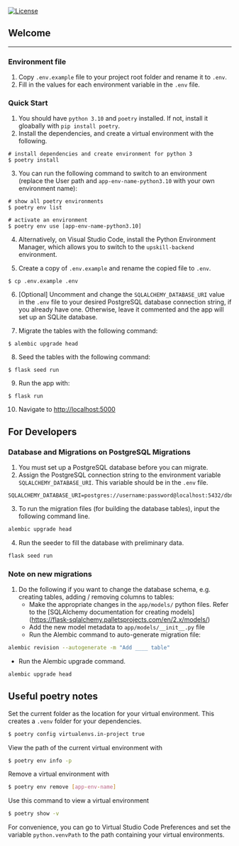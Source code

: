 [![License](https://img.shields.io/badge/License-Apache%202.0-blue.svg)](https://opensource.org/licenses/Apache-2.0)

## Welcome

<hr>

### Environment file

1. Copy `.env.example` file to your project root folder and rename it to `.env`.
2. Fill in the values for each environment variable in the `.env` file.

### Quick Start

1. You should have `python 3.10` and `poetry` installed. If not, install it gloabally with `pip install poetry`.
2. Install the dependencies, and create a virtual environment with the following.

```shell
# install dependencies and create environment for python 3
$ poetry install
```

3. You can run the following command to switch to an environment (replace the User path and `app-env-name-python3.10` with your own environment name):

```shell
# show all poetry environments
$ poetry env list

# activate an environment
$ poetry env use [app-env-name-python3.10]
```

4. Alternatively, on Visual Studio Code, install the Python Environment Manager, which allows you to switch to the `upskill-backend` environment.

5. Create a copy of `.env.example` and rename the copied file to `.env`.

```shell
$ cp .env.example .env
```

6. [Optional] Uncomment and change the `SQLALCHEMY_DATABASE_URI` value in the `.env` file to your desired PostgreSQL database connection string, if you already have one. Otherwise, leave it commented and the app will set up an SQLite database.

7. Migrate the tables with the following command:

```shell
$ alembic upgrade head
```

8. Seed the tables with the following command:

```shell
$ flask seed run
```

9. Run the app with:

```shell
$ flask run
```

10. Navigate to [http://localhost:5000](http://localhost:5000)

## For Developers

### Database and Migrations on PostgreSQL Migrations

1. You must set up a PostgreSQL database before you can migrate.
2. Assign the PostgreSQL connection string to the environment variable `SQLALCHEMY_DATABASE_URI`. This variable should be in the `.env` file.

```
SQLALCHEMY_DATABASE_URI=postgres://username:password@localhost:5432/dbname
```

3. To run the migration files (for building the database tables), input the following command line.

```bash
alembic upgrade head
```

4. Run the seeder to fill the database with preliminary data.

```bash
flask seed run
```

### Note on new migrations

1. Do the following if you want to change the database schema, e.g. creating tables, adding / removing columns to tables:
   - Make the appropriate changes in the `app/models/` python files. Refer to the [SQLAlchemy documentation for creating models] (https://flask-sqlalchemy.palletsprojects.com/en/2.x/models/)
   - Add the new model metadata to `app/models/__init__.py` file
   - Run the Alembic command to auto-generate migration file:

```bash
alembic revision --autogenerate -m "Add ____ table"
```

- Run the Alembic upgrade command.

```bash
alembic upgrade head
```

## Useful poetry notes

Set the current folder as the location for your virtual environment. This creates a `.venv` folder for your dependencies.

```bash
$ poetry config virtualenvs.in-project true
```

View the path of the current virtual environment with

```bash
$ poetry env info -p
```

Remove a virtual environment with

```bash
$ poetry env remove [app-env-name]
```

Use this command to view a virtual environment

```bash
$ poetry show -v
```

For convenience, you can go to Virtual Studio Code Preferences and set the variable `python.venvPath` to the path containing your virtual environments.
